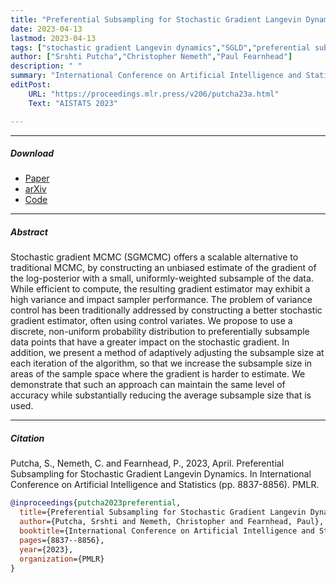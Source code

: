 ```yaml
---
title: "Preferential Subsampling for Stochastic Gradient Langevin Dynamics"
date: 2023-04-13
lastmod: 2023-04-13
tags: ["stochastic gradient Langevin dynamics","SGLD","preferential subsampling"]
author: ["Srshti Putcha","Christopher Nemeth","Paul Fearnhead"]
description: " "
summary: "International Conference on Artificial Intelligence and Statistics (AISTATS)"
editPost:
    URL: "https://proceedings.mlr.press/v206/putcha23a.html"
    Text: "AISTATS 2023"

---
```


---


##### Download

+ [Paper](https://proceedings.mlr.press/v206/putcha23a/putcha23a.pdf)
+ [arXiv](https://arxiv.org/abs/2210.16189)
+ [Code](https://github.com/srshtiputcha/sgmcmc_preferential_subsampling)


---
##### Abstract
Stochastic gradient MCMC (SGMCMC) offers a scalable alternative to traditional MCMC, by constructing an unbiased estimate of the gradient of the log-posterior with a small, uniformly-weighted subsample of the data. While efficient to compute, the resulting gradient estimator may exhibit a high variance and impact sampler performance. The problem of variance control has been traditionally addressed by constructing a better stochastic gradient estimator, often using control variates. We propose to use a discrete, non-uniform probability distribution to preferentially subsample data points that have a greater impact on the stochastic gradient. In addition, we present a method of adaptively adjusting the subsample size at each iteration of the algorithm, so that we increase the subsample size in areas of the sample space where the gradient is harder to estimate. We demonstrate that such an approach can maintain the same level of accuracy while substantially reducing the average subsample size that is used.



---
##### Citation


Putcha, S., Nemeth, C. and Fearnhead, P., 2023, April. Preferential Subsampling for Stochastic Gradient Langevin Dynamics. In International Conference on Artificial Intelligence and Statistics (pp. 8837-8856). PMLR.

```BibTeX
@inproceedings{putcha2023preferential,
  title={Preferential Subsampling for Stochastic Gradient Langevin Dynamics},
  author={Putcha, Srshti and Nemeth, Christopher and Fearnhead, Paul},
  booktitle={International Conference on Artificial Intelligence and Statistics},
  pages={8837--8856},
  year={2023},
  organization={PMLR}
}
```
